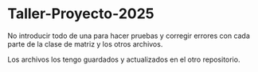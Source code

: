 # Taller-Proyecto-2025

No introducir todo de una para hacer pruebas y corregir errores con cada parte de la clase de matriz y los otros archivos.

Los archivos los tengo guardados y actualizados en el otro repositorio.
